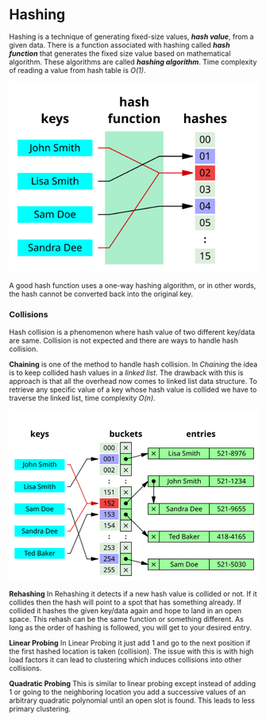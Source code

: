 # Hashing
Hashing is a technique of generating fixed-size values, _**hash value**_, from a given data. There is a function 
associated with hashing called _**hash function**_ that generates the fixed size value based on 
mathematical algorithm. These algorithms are called _**hashing algorithm**_. 
Time complexity of reading a value from hash table is _O(1)_.

![Hashing](./img/Hashing.svg)

A good hash function uses a one-way hashing algorithm, or in other words, the hash cannot be converted back into the original key.

### Collisions
Hash collision is a phenomenon where hash value of two different key/data are same.
Collision is not expected and there are ways to handle hash collision.

**Chaining** is one of the method to handle hash collision.  In _Chaining_ the idea is to keep collided hash values in a _linked list_.
The drawback with this is approach is that all the overhead now comes to linked list data structure. To retrieve any specific value of a key
whose hash value is collided we have to traverse the linked list, time complexity _O(n)_. 

![Hash Chaining](./img/HashChaining.svg)

**Rehashing**
In Rehashing it detects if a new hash value is collided or not. If it collides then the hash will point to a spot that has something already.
If collided it hashes the given key/data again and hope to land in an open space.
This rehash can be the same function or something different. As long as the order of hashing is followed, you will get to your desired entry.

**Linear Probing**
In Linear Probing it just add 1 and go to the next position if the first hashed location is taken (collision). 
The issue with this is with high load factors it can lead to clustering which induces collisions into other collisions.

**Quadratic Probing**
This is similar to linear probing except instead of adding 1 or going to the neighboring location you add a successive values of an arbitrary 
quadratic polynomial until an open slot is found. This leads to less primary clustering.


